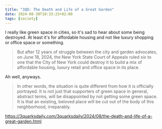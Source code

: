 ```yaml
---
title: "3QD: The Death and Life of a Great Garden"
date: 2024-08-30T10:33:23+02:00
tags: [society]
---
```


I really like green space in cities, so it's sad to hear about some being destroyed. At least it's for affordable housing and not like luxury shopping or office space or something.

> But after 12 years of struggle between the city and garden advocates, on June 18, 2024, the New York State Court of Appeals ruled six to one that the City of New York could destroy it to build a mix of affordable housing, luxury retail and office space in its place.

Ah well, anyways.

> In other words, the situation is quite different from how it is officially portrayed. It is not just that supporters of green space in general, abstract terms, will be disappointed by not getting some green space. It is that an existing, beloved place will be cut out of the body of this neighborhood, irreparably.

https://3quarksdaily.com/3quarksdaily/2024/08/the-death-and-life-of-a-great-garden.html
